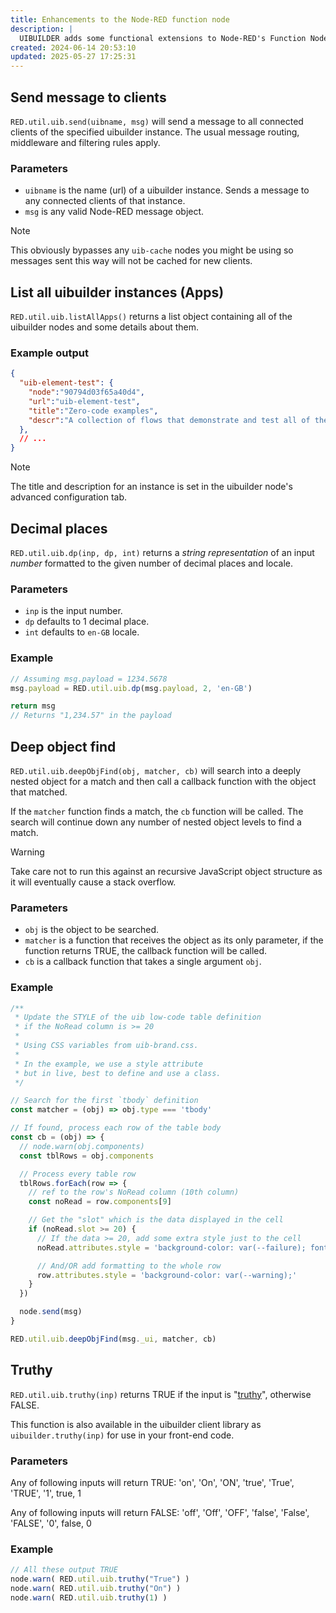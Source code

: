 ```yaml
---
title: Enhancements to the Node-RED function node
description: |
  UIBUILDER adds some functional extensions to Node-RED's Function Node. This page describes them.
created: 2024-06-14 20:53:10
updated: 2025-05-27 17:25:31
---
```


## Send message to clients

`RED.util.uib.send(uibname, msg)` will send a message to all connected clients of the specified uibuilder instance. The usual message routing, middleware and filtering rules apply.

 ### Parameters
 
 * `uibname` is the name (url) of a uibuilder instance. Sends a message to any connected clients of that instance.
 * `msg` is any valid Node-RED message object.

> [!NOTE]
> This obviously bypasses any `uib-cache` nodes you might be using so messages sent this way will not be cached for new clients.

## List all uibuilder instances (Apps)

`RED.util.uib.listAllApps()` returns a list object containing all of the uibuilder nodes and some details about them.

### Example output

```json
{
  "uib-element-test": {
    "node":"90794d03f65a40d4",
    "url":"uib-element-test",
    "title":"Zero-code examples",
    "descr":"A collection of flows that demonstrate and test all of the uib-element node's output types."
  },
  // ...
}
```

> [!NOTE]
> The title and description for an instance is set in the uibuilder node's advanced configuration tab.

## Decimal places

`RED.util.uib.dp(inp, dp, int)` returns a _string representation_ of an input _number_ formatted to the given number of decimal places and locale.

### Parameters

* `inp` is the input number.
* `dp` defaults to 1 decimal place.
* `int` defaults to `en-GB` locale.

### Example

```javascript
// Assuming msg.payload = 1234.5678
msg.payload = RED.util.uib.dp(msg.payload, 2, 'en-GB')

return msg
// Returns "1,234.57" in the payload
```

## Deep object find

`RED.util.uib.deepObjFind(obj, matcher, cb)` will search into a deeply nested object for a match and then call a callback function with the object that matched.

If the `matcher` function finds a match, the `cb` function will be called. The search will continue down any number of nested object levels to find a match.

> [!WARNING]
> Take care not to run this against an recursive JavaScript object structure as it will eventually cause a stack overflow.

### Parameters

* `obj` is the object to be searched.
* `matcher` is a function that receives the object as its only parameter, if the function returns TRUE, the callback function will be called.
* `cb` is a callback function that takes a single argument `obj`.

### Example

```javascript
/**
 * Update the STYLE of the uib low-code table definition
 * if the NoRead column is >= 20
 * 
 * Using CSS variables from uib-brand.css.
 * 
 * In the example, we use a style attribute
 * but in live, best to define and use a class.
 */

// Search for the first `tbody` definition
const matcher = (obj) => obj.type === 'tbody'

// If found, process each row of the table body
const cb = (obj) => {
  // node.warn(obj.components)
  const tblRows = obj.components

  // Process every table row
  tblRows.forEach(row => {
    // ref to the row's NoRead column (10th column)
    const noRead = row.components[9]

    // Get the "slot" which is the data displayed in the cell
    if (noRead.slot >= 20) {
      // If the data >= 20, add some extra style just to the cell
      noRead.attributes.style = 'background-color: var(--failure); font-weight: bold;'

      // And/OR add formatting to the whole row
      row.attributes.style = 'background-color: var(--warning);'
    }
  })

  node.send(msg)
}

RED.util.uib.deepObjFind(msg._ui, matcher, cb)
```


## Truthy

`RED.util.uib.truthy(inp)` returns TRUE if the input is "[truthy](https://developer.mozilla.org/en-US/docs/Glossary/Truthy)", otherwise FALSE.

This function is also available in the uibuilder client library as `uibuilder.truthy(inp)` for use in your front-end code.

### Parameters

Any of following inputs will return TRUE:
'on', 'On', 'ON', 'true', 'True', 'TRUE', '1', true, 1

Any of following inputs will return FALSE:
'off', 'Off', 'OFF', 'false', 'False', 'FALSE', '0', false, 0

### Example

```javascript
// All these output TRUE
node.warn( RED.util.uib.truthy("True") )
node.warn( RED.util.uib.truthy("On") )
node.warn( RED.util.uib.truthy(1) )
```
